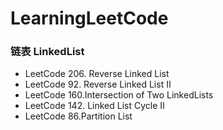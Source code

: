 # LearningLeetCode

### 链表 LinkedList
- LeetCode 206. Reverse Linked List
- LeetCode 92. Reverse Linked List II
- LeetCode 160.Intersection of Two LinkedLists
- LeetCode 142. Linked List Cycle II
- LeetCode 86.Partition List

